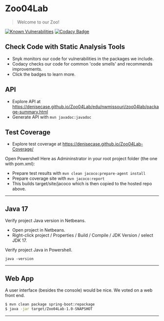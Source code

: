 # Zoo04Lab

> Welcome to our Zoo! 

[![Known Vulnerabilities](https://snyk.io/test/github/denisecase/Zoo04Lab/badge.svg)](https://snyk.io/test/github/denisecase/Zoo04Lab)
[![Codacy Badge](https://app.codacy.com/project/badge/Grade/62545caa0c744a12a7f3995641b73766)](https://www.codacy.com/gh/denisecase/Zoo04Lab/dashboard?utm_source=github.com&amp;utm_medium=referral&amp;utm_content=denisecase/Zoo04Lab&amp;utm_campaign=Badge_Grade)

## Check Code with Static Analysis Tools

- Snyk monitors our code for vulnerabilities in the packages we include.
- Codacy checks our code for common 'code smells' and recommends improvements.
- Click the badges to learn more. 

## API

- Explore API at <https://denisecase.github.io/Zoo04Lab/edu/nwmissouri/zoo04lab/package-summary.html>
- Generate API with `mvn javadoc:javadoc`

## Test Coverage

- Explore test coverage at https://denisecase.github.io/Zoo04Lab-Coverage/

Open Powershell Here as Admininstrator in your root project folder (the one with pom.xml):
- Prepare test results with `mvn clean jacoco:prepare-agent install`
- Prepare coverage site with `mvn jacoco:report` 
- This builds target/site/jacoco which is then copied to the hosted repo above.

-----

## Java 17

Verify project Java version in Netbeans. 

- Open project in Netbeans.
- Right-click project / Properties / Build / Compile / JDK Version / select JDK 17.

Verify project Java in Powershell.

```java -version```

-----

## Web App

A user interface (besides the console) would be nice. 
We voted on a web front end.

```Bash
$ mvn clean package spring-boot:repackage
$ java -jar target/Zoo04Lab-1.0-SNAPSHOT
```

-----
